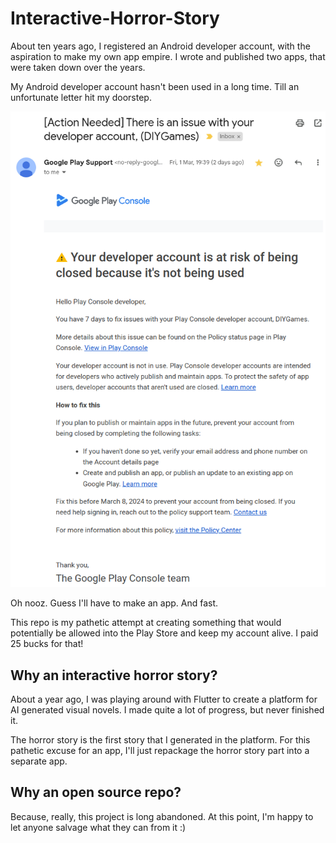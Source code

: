 # Interactive-Horror-Story

About ten years ago, I registered an Android developer account, with the aspiration to make my own app empire. I wrote and published two apps, that were taken down over the years.

My Android developer account hasn't been used in a long time. Till an unfortunate letter hit my doorstep.

<img src="./google.png">

Oh nooz. Guess I'll have to make an app. And fast.

This repo is my pathetic attempt at creating something that would potentially be allowed into the Play Store and keep my account alive. I paid 25 bucks for that!

## Why an interactive horror story?

About a year ago, I was playing around with Flutter to create a platform for AI generated visual novels. I made quite a lot of progress, but never finished it.

The horror story is the first story that I generated in the platform. For this pathetic excuse for an app, I'll just repackage the horror story part into a separate app.

## Why an open source repo?

Because, really, this project is long abandoned. At this point, I'm happy to let anyone salvage what they can from it :)

